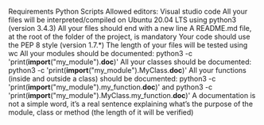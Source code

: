 Requirements
Python Scripts
Allowed editors: Visual studio code
All your files will be interpreted/compiled on Ubuntu 20.04 LTS using python3 (version 3.4.3)
All your files should end with a new line
A README.md file, at the root of the folder of the project, is mandatory
Your code should use the PEP 8 style (version 1.7.\*)
The length of your files will be tested using wc
All your modules should be documented: python3 -c 'print(**import**("my_module").**doc**)'
All your classes should be documented: python3 -c 'print(**import**("my_module").MyClass.**doc**)'
All your functions (inside and outside a class) should be documented: python3 -c 'print(**import**("my_module").my_function.**doc**)' and python3 -c 'print(**import**("my_module").MyClass.my_function.**doc**)'
A documentation is not a simple word, it’s a real sentence explaining what’s the purpose of the module, class or method (the length of it will be verified)

